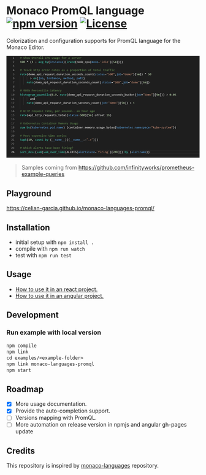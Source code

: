 # Monaco PromQL language [![npm version](https://badge.fury.io/js/monaco-languages-promql.svg)](https://badge.fury.io/js/monaco-languages-promql) [![License](https://img.shields.io/:license-mit-blue.svg)](LICENSE.md)

Colorization and configuration supports for PromQL language for the Monaco Editor.

![Display samples](./docs/samples.png)
> Samples coming from https://github.com/infinityworks/prometheus-example-queries

## Playground
https://celian-garcia.github.io/monaco-languages-promql/

## Installation

* initial setup with `npm install .`
* compile with `npm run watch`
* test with `npm run test`

## Usage

- [How to use it in an react project.](docs/react_integration.md)
- [How to use it in an angular project.](docs/angular_integration.md)

## Development
### Run example with local version
```shell script
npm compile
npm link
cd examples/<example-folder>
npm link monaco-languages-promql
npm start
```

## Roadmap
- [x] More usage documentation.
- [x] Provide the auto-completion support.
- [ ] Versions mapping with PromQL.
- [ ] More automation on release version in npmjs and angular gh-pages update 

## Credits
This repository is inspired by [monaco-languages](https://github.com/microsoft/monaco-languages) repository.

